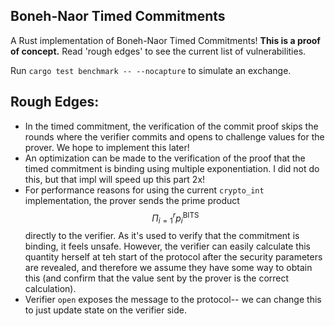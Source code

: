 Boneh-Naor Timed Commitments
---
A Rust implementation of Boneh-Naor Timed Commitments! **This is a proof of concept.** Read 'rough edges' to see the current list of vulnerabilities.

Run `cargo test benchmark -- --nocapture` to simulate an exchange.

## Rough Edges:
- In the timed commitment, the verification of the commit proof skips the rounds where the verifier commits and opens to challenge values for the prover. We hope to implement this later!
- An optimization can be made to the verification of the proof that the timed commitment is binding using multiple exponentiation. I did not do this, but that impl will speed up this part 2x!
- For performance reasons for using the current `crypto_int` implementation, the prover sends the prime product $$\Pi_{i=1} ^r p_i^{\text{BITS}}$$ directly to the verifier. As it's used to verify that the commitment is binding, it feels unsafe. However, the verifier can easily calculate this quantity herself at teh start of the protocol after the security parameters are revealed, and therefore we assume they have some way to obtain this (and confirm that the value sent by the prover is the correct calculation). 
- Verifier `open` exposes the message to the protocol-- we can change this to just update state on the verifier side.
